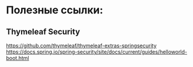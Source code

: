 # Полезные ссылки:
## Thymeleaf Security
https://github.com/thymeleaf/thymeleaf-extras-springsecurity
https://docs.spring.io/spring-security/site/docs/current/guides/helloworld-boot.html


